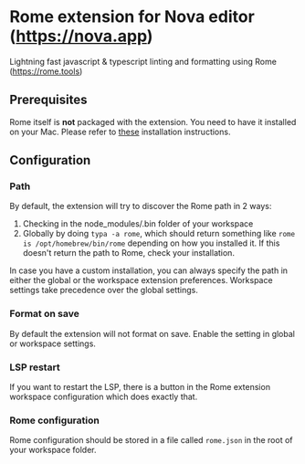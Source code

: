 # Rome extension for Nova editor (https://nova.app)

Lightning fast javascript & typescript linting and formatting using Rome (https://rome.tools)

## Prerequisites

Rome itself is **not** packaged with the extension. You need to have it installed on your Mac. Please refer to [these](https://docs.rome.tools/guides/getting-started/) installation instructions.

## Configuration

### Path

By default, the extension will try to discover the Rome path in 2 ways:

1. Checking in the node_modules/.bin folder of your workspace
2. Globally by doing `typa -a rome`, which should return something like `rome is /opt/homebrew/bin/rome` depending on how you installed it. If this doesn't return the path to Rome, check your installation.

In case you have a custom installation, you can always specify the path in either the global or the workspace extension preferences. Workspace settings take precedence over the global settings.

### Format on save

By default the extension will not format on save. Enable the setting in global or workspace settings.

### LSP restart

If you want to restart the LSP, there is a button in the Rome extension workspace configuration which does exactly that.

### Rome configuration

Rome configuration should be stored in a file called `rome.json` in the root of your workspace folder.
